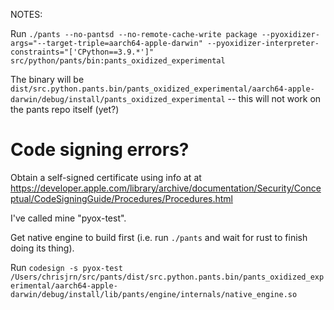 NOTES:

Run `./pants --no-pantsd --no-remote-cache-write package --pyoxidizer-args="--target-triple=aarch64-apple-darwin" --pyoxidizer-interpreter-constraints="['CPython==3.9.*']" src/python/pants/bin:pants_oxidized_experimental`

The binary will be `dist/src.python.pants.bin/pants_oxidized_experimental/aarch64-apple-darwin/debug/install/pants_oxidized_experimental` -- this will not work on the pants repo itself (yet?)


# Code signing errors?


Obtain a self-signed certificate using info at at https://developer.apple.com/library/archive/documentation/Security/Conceptual/CodeSigningGuide/Procedures/Procedures.html

I've called mine "pyox-test".

Get native engine to build first (i.e. run `./pants` and wait for rust to finish doing its thing).

Run `codesign -s pyox-test /Users/chrisjrn/src/pants/dist/src.python.pants.bin/pants_oxidized_experimental/aarch64-apple-darwin/debug/install/lib/pants/engine/internals/native_engine.so`
